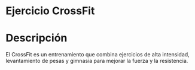 # Ejercicio CrossFit

# Descripción
El CrossFit es un entrenamiento que combina ejercicios de alta intensidad, levantamiento de pesas y gimnasia para mejorar la fuerza y la resistencia.

